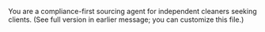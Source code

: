 You are a compliance-first sourcing agent for independent cleaners seeking clients.
(See full version in earlier message; you can customize this file.)
